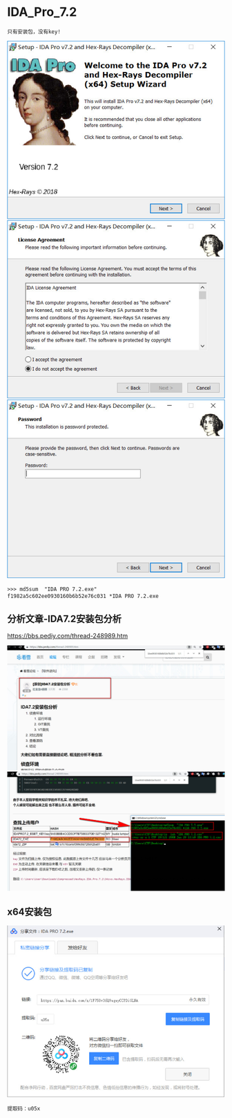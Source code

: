 # IDA_Pro_7.2


`只有安装包，没有key!`

![](0.jpg)
![](./0-1.jpg)
![](./0-2.jpg)

```
>>> md5sum  "IDA PRO 7.2.exe"
f1982a5c602ee0930160b6b52e76c031 *IDA PRO 7.2.exe

```

## 分析文章-IDA7.2安装包分析

https://bbs.pediy.com/thread-248989.htm

![](./1.jpg)
![](./2.jpg)

## x64安装包
![](./3.jpg)
```链接：https://pan.baidu.com/s/1F758v3fQ9egeyCCPDiGLNA 
提取码：u05x
```
